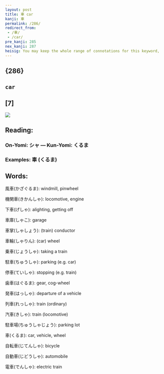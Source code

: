 ```yaml
---
layout: post
title: 車 car
kanji: 車
permalink: /286/
redirect_from:
 - /車/
 - /car/
pre_kanji: 285
nex_kanji: 287
heisig: You may keep the whole range of connotations for this keyword, <b>car</b>, provided it does not interfere with the pictograph. Look for the front and back wheels (the first and last horizontal strokes) and the seat in the carriage in the middle. As an exercise, try to isolate the primitives on your own and make a story out of them.
---
```


## {286}

## `car`

## [7]

<div class="stroke"><img src="E8BB8A.png" /></div>

## Reading:

### On-Yomi: シャ &mdash; Kun-Yomi: くるま

### Examples: 車 (くるま)

## Words:

風車(かざぐるま): windmill, pinwheel

機関車(きかんしゃ): locomotive, engine

下車(げしゃ): alighting, getting off

車庫(しゃこ): garage

車掌(しゃしょう): (train) conductor

車輪(しゃりん): (car) wheel

乗車(じょうしゃ): taking a train

駐車(ちゅうしゃ): parking (e.g. car)

停車(ていしゃ): stopping (e.g. train)

歯車(はぐるま): gear, cog-wheel

発車(はっしゃ): departure of a vehicle

列車(れっしゃ): train (ordinary)

汽車(きしゃ): train (locomotive)

駐車場(ちゅうしゃじょう): parking lot

車(くるま): car, vehicle, wheel

自転車(じてんしゃ): bicycle

自動車(じどうしゃ): automobile

電車(でんしゃ): electric train
